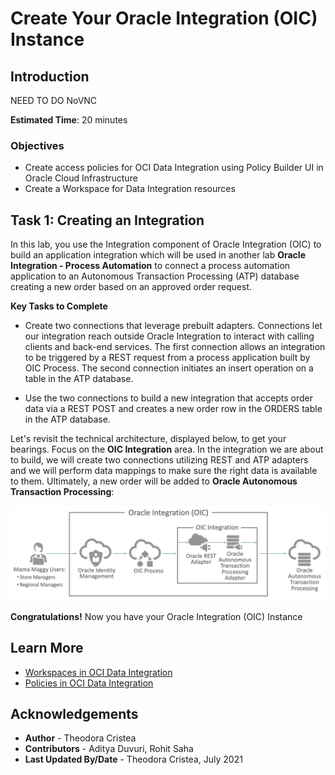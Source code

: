 # Create Your Oracle Integration (OIC) Instance

## Introduction

NEED TO DO NoVNC

**Estimated Time**: 20 minutes

### Objectives
* Create access policies for OCI Data Integration using Policy Builder UI in Oracle Cloud Infrastructure
* Create a Workspace for Data Integration resources

## Task 1: Creating an Integration

In this lab, you use the Integration component of Oracle Integration (OIC) to build an application integration which will be used in another lab ****Oracle Integration - Process Automation**** to connect a process automation application to an Autonomous Transaction Processing (ATP) database creating a new order based on an approved order request.

****Key Tasks to Complete****

  - Create two connections that leverage prebuilt adapters. Connections let our integration reach outside Oracle Integration to interact with calling clients and back-end services. The first connection allows an integration to be triggered by a REST request from a process application built by OIC Process. The second connection initiates an insert operation on a table in the ATP database. 

  - Use the two connections to build a new integration that accepts order data via a REST POST and creates a new order row in the ORDERS table in the ATP database.

Let's revisit the technical architecture, displayed below, to get your bearings. Focus on the **OIC Integration** area. In the integration we are about to build, we will create two connections utilizing REST and ATP adapters and we will perform data mappings to make sure the right data is available to them. Ultimately, a new order will be added to **Oracle Autonomous Transaction Processing**:

![](./images/image2.png)

   **Congratulations!**  Now you have your Oracle Integration (OIC) Instance

## Learn More

* [Workspaces in OCI Data Integration](https://docs.oracle.com/en-us/iaas/data-integration/using/workspaces.htm)
* [Policies in OCI Data Integration](https://docs.oracle.com/en-us/iaas/data-integration/using/policies.htm)

## Acknowledgements

* **Author** - Theodora Cristea
* **Contributors** -  Aditya Duvuri, Rohit Saha
* **Last Updated By/Date** - Theodora Cristea, July 2021
